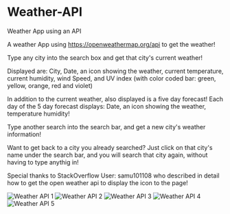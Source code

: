 # Weather-API
Weather App using an API

A weather App using https://openweathermap.org/api to get the weather!

Type any city into the search box and get that city's current weather!

Displayed are:
City, 
Date, 
an icon showing the weather, 
current temperature,
current humidity,
wind Speed,
and UV index (with color coded bar: green, yellow, orange, red and violet)

In addition to the current weather, also displayed is a five day forecast!
Each day of the 5 day forecast displays:
Date,
an icon showing the weather,
temperature
humidity!

Type another search into the search bar, and get a new city's weather information!

Want to get back to a city you already searched?  Just click on that city's name under the search bar,
and you will search that city again, without having to type anythig in!

Special thanks to StackOverflow User: samu101108
who described  in detail how to get the open weather api to display the icon to the page!

![Weather API 1](https://user-images.githubusercontent.com/68625400/98430244-11f33480-2061-11eb-91fb-58c1eb8d6c7d.png)
![Weather API 2](https://user-images.githubusercontent.com/68625400/98430245-13246180-2061-11eb-8467-129dd3a4b0df.png)
![Weather API 3](https://user-images.githubusercontent.com/68625400/98430246-13bcf800-2061-11eb-8c7c-e55ab79153bb.png)
![Weather API 4](https://user-images.githubusercontent.com/68625400/98430248-14ee2500-2061-11eb-8b4e-10bfc8ba3c7d.png)
![Weather API 5](https://user-images.githubusercontent.com/68625400/98430250-161f5200-2061-11eb-9d5c-44fefc0658f7.png)
